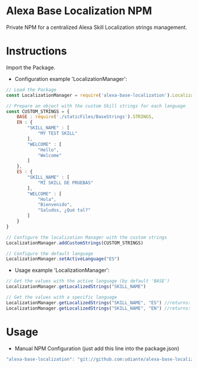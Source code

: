 # Alexa Base Localization NPM
Private NPM for a centralized Alexa Skill Localization strings management.

# Instructions
Import the Package.

- Configuration example 'LocalizationManager':

```javascript
// Load the Package
const LocalizationManager = require('alexa-base-localization').LocalizationManager

// Prepare an object with the custom Skill strings for each language
const CUSTOM_STRINGS = {
    BASE : require('./staticFiles/BaseStrings').STRINGS,
    EN : {
        "SKILL_NAME" : [
            "MY TEST SKILL"
        ],
        "WELCOME" : [
            "Hello",
            "Welcome"
        ]
    },
    ES : {
        "SKILL_NAME" : [
            "MI SKILL DE PRUEBAS"
        ],
        "WELCOME" : [
            "Hola",
            "Bienvenido",
            "Saludos, ¿Qué tal?"
        ]
    }
}

// Configure the localization Manager with the custom strings
LocalizationManager.addCustomStrings(CUSTOM_STRINGS)

// Configure the default language
LocalizationManager.setActiveLanguage("ES")
```

- Usage example 'LocalizationManager':

```javascript
// Get the values with the active language (by default 'BASE')
LocalizationManager.getLocalizedStrings("SKILL_NAME")

// Get the values with a specific language
LocalizationManager.getLocalizedStrings("SKILL_NAME", "ES") //returns: ["MI SKILL DE PRUEBAS"]
LocalizationManager.getLocalizedStrings("SKILL_NAME", "EN") //returns: ["MY TEST SKILL"]
```

# Usage

- Manual NPM Configuration (just add this line into the package.json)
```javascript
"alexa-base-localization": "git://github.com:udiante/alexa-base-localization#semver:^1.0"
```